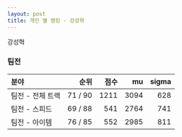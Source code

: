 ```yaml
---
layout: post
title: 개인 별 랭킹 - 강성혁
---
```


강성혁


### 팀전

| 분야 | 순위 | 점수 | mu | sigma |
|:---|---:|---:|---:|---:|
| 팀전 - 전체 트랙 | 71 / 90 | 1211 | 3094 | 628 |
| 팀전 - 스피드 | 69 / 88 | 541 | 2764 | 741 |
| 팀전 - 아이템 | 76 / 85 | 552 | 2985 | 811 |
